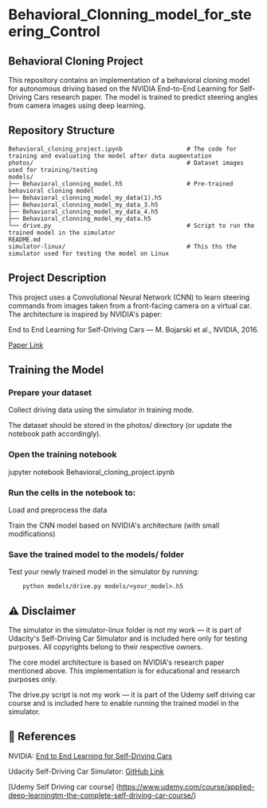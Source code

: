 # Behavioral_Clonning_model_for_steering_Control

## Behavioral Cloning Project

This repository contains an implementation of a behavioral cloning model for autonomous driving based on the NVIDIA End-to-End Learning for Self-Driving Cars research paper. The model is trained to predict steering angles from camera images using deep learning.

## Repository Structure

```
Behavioral_cloning_project.ipynb                  # The code for training and evaluating the model after data augmentation
photos/                                           # Dataset images used for training/testing
models/
├── Behavioral_clonning_model.h5                  # Pre-trained behavioral cloning model
├── Behavioral_clonning_model_my_data(1).h5
├── Behavioral_clonning_model_my_data_3.h5
├── Behavioral_clonning_model_my_data_4.h5
├── Behavioral_clonning_model_my_data.h5
└── drive.py                                      # Script to run the trained model in the simulator
README.md
simulator-linux/                                  # This ths the simulator used for testing the model on Linux 

```

## Project Description

This project uses a Convolutional Neural Network (CNN) to learn steering commands from images taken from a front-facing camera on a virtual car.
The architecture is inspired by NVIDIA's paper:

End to End Learning for Self-Driving Cars — M. Bojarski et al., NVIDIA, 2016.

[Paper Link](https://arxiv.org/abs/1604.07316)



## Training the Model

### Prepare your dataset

  Collect driving data using the simulator in training mode.

  The dataset should be stored in the photos/ directory (or update the notebook path accordingly).

### Open the training notebook

  jupyter notebook Behavioral_cloning_project.ipynb


### Run the cells in the notebook to:

  Load and preprocess the data

  Train the CNN model based on NVIDIA's architecture (with small modifications)

### Save the trained model to the models/ folder

  Test your newly trained model in the simulator by running:
```
    python models/drive.py models/<your_model>.h5
```


## ⚠️ Disclaimer

The simulator in the simulator-linux folder is not my work — it is part of Udacity's Self-Driving Car Simulator and is included here only for testing purposes. All copyrights belong to their respective owners.

The core model architecture is based on NVIDIA's research paper mentioned above. This implementation is for educational and research purposes only.

The drive.py script is not my work — it is part of the Udemy self driving car course and is included here to enable running the trained model in the simulator.

## 📌 References

NVIDIA: [End to End Learning for Self-Driving Cars](https://arxiv.org/abs/1604.07316)

Udacity Self-Driving Car Simulator: [GitHub Link](https://github.com/udacity/self-driving-car-sim)

[Udemy Self Driving car course] (https://www.udemy.com/course/applied-deep-learningtm-the-complete-self-driving-car-course/)

